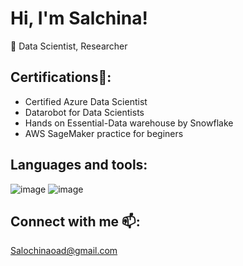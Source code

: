 # Hi, I'm Salchina!
🔭 Data Scientist, Researcher

## Certifications🌱:
- Certified Azure Data Scientist
- Datarobot for Data Scientists
- Hands on Essential-Data warehouse by Snowflake
- AWS SageMaker practice for beginers

## Languages and tools:
![image](https://github.com/SalochinaOad/SalochinaOad/assets/55360277/f6c11961-5a61-4196-852c-82ec8e941546)  ![image](https://github.com/SalochinaOad/SalochinaOad/assets/55360277/9af8a218-db94-46f5-9baa-37b722bce6dd)

## Connect with me 📫:
Salochinaoad@gmail.com



